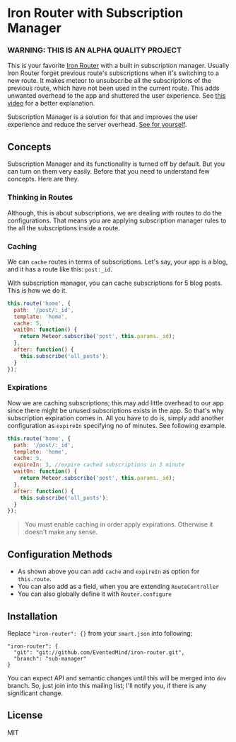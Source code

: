 # Iron Router with Subscription Manager

### WARNING: THIS IS AN ALPHA QUALITY PROJECT

This is your favorite [Iron Router](https://github.com/EventedMind/iron-router) with a built in subscription manager. Usually Iron Router forget previous route's subscriptions when it's switching to a new route. It makes meteor to unsubscribe all the subscriptions of the previous route, which have not been used in the current route. This adds unwanted overhead to the app and shuttered the user experience. See [this video](http://youtu.be/19nYAYTt2Wo?t=14s) for a better explanation.

Subscription Manager is a solution for that and improves the user experience and reduce the server overhead. [See for yourself](http://youtu.be/19nYAYTt2Wo?t=1m8s).

## Concepts

Subscription Manager and its functionality is turned off by default. But you can turn on them very easily. Before that you need to understand few concepts. Here are they.

### Thinking in Routes

Although, this is about subscriptions, we are dealing with routes to do the configurations. That means you are applying subscription manager rules to the all the subscriptions inside a route. 

### Caching

We can `cache` routes in terms of subscriptions. Let's say, your app is a blog, and it has a route like this: `post:_id`. 

With subscription manager, you can cache subscriptions for 5 blog posts. This is how we do it.

~~~js
this.route('home', {
  path: '/post/:_id',
  template: 'home',
  cache: 5,
  waitOn: function() {
    return Meteor.subscribe('post', this.params._id);
  },
  after: function() {
    this.subscribe('all_posts');
  }
});
~~~

### Expirations

Now we are caching subscriptions; this may add little overhead to our app since there might be unused subscriptions exists in the app. So that's why subscription expiration comes in. All you have to do is, simply add another configuration as `expireIn` specifying no of minutes. See following example.

~~~js
this.route('home', {
  path: '/post/:_id',
  template: 'home',
  cache: 5,
  expireIn: 3, //expire cached subscriptions in 3 minute
  waitOn: function() {
    return Meteor.subscribe('post', this.params._id);
  },
  after: function() {
    this.subscribe('all_posts');
  }
});
~~~

> You must enable caching in order apply expirations. Otherwise it doesn't make any sense.

## Configuration Methods

* As shown above you can add `cache` and `expireIn` as option for `this.route`.
* You can also add as a field, when you are extending `RouteController`
* You can also globally define it with `Router.configure`


## Installation

Replace `"iron-router": {}` from your `smart.json` into following:

~~~shell
"iron-router": {
  "git": "git://github.com/EventedMind/iron-router.git",
  "branch": "sub-manager"
}
~~~

You can expect API and semantic changes until this will be merged into `dev` branch. So, just join into this mailing list; I'll notify you, if there is any significant change.

## License

MIT
